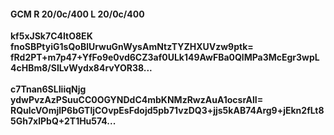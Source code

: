 #### GCM R 20/0c/400 L 20/0c/400
**kf5xJSk7C4ItO8EK**<br/>**fnoSBPtyiG1sQoBlUrwuGnWysAmNtzTYZHXUVzw9ptk=**<br/>**fRd2PT+m7p47+YfFo9e0vd6CZ3af0ULk149AwFBa0QlMPa3McEgr3wpL4cHBm8/SILvWydx84rvYOR38...**<br/><br/>
**c7Tnan6SLIiiqNjg**<br/>**ydwPvzAzPSuuCC0OGYNDdC4mbKNMzRwzAuA1ocsrAlI=**<br/>**RQulcVOmjlP6bGTljCOvpEsFdojd5pb71vzDQ3+jjs5kAB74Arg9+jEkn2fLt85Gh7xlPbQ+2T1Hu574...**